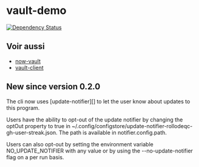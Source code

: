 # vault-demo

[![Dependency Status](https://gemnasium.com/badges/github.com/millette/vault-demo.svg)](https://gemnasium.com/github.com/millette/vault-demo)

## Voir aussi
* [now-vault][]
* [vault-client][]

## New since version 0.2.0
The cli now uses [update-notifier][] to let the user know about updates to this program.

Users have the ability to opt-out of the update notifier by changing
the optOut property to true in ~/.config/configstore/update-notifier-rollodeqc-gh-user-streak.json.
The path is available in notifier.config.path.

Users can also opt-out by setting the environment variable NO_UPDATE_NOTIFIER
with any value or by using the --no-update-notifier flag on a per run basis.

[vault-client]: <https://github.com/millette/vault-client>
[now-vault]: <https://github.com/millette/now-vault>
